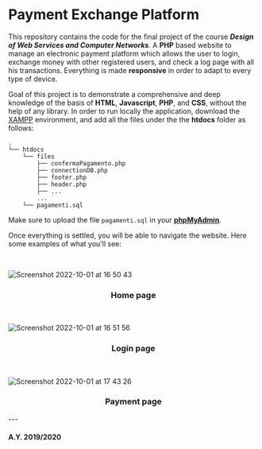 # **Payment Exchange Platform**

This repository contains the code for the final project of the course ***Design of Web Services and Computer Networks***. A **PHP** based website to manage an electronic payment platform which allows the user to login, exchange money with other registered users, and check a log page with all his transactions. Everything is made **responsive** in order to adapt to every type of device.

Goal of this project is to demonstrate a comprehensive and deep knowledge of the basis of **HTML**, **Javascript**, **PHP**, and **CSS**, without the help of any library. In order to run locally the application, download the [XAMPP](https://www.apachefriends.org/index.html) environment, and add all the files under the the **htdocs** folder as follows:

```
.
└── htdocs
    └── files
        ├── confermaPagamento.php
        ├── connectionDB.php
        ├── footer.php
        ├── header.php
        ├── ...
        ...
    └── pagamenti.sql
```
Make sure to upload the file ```pagamenti.sql``` in your [**phpMyAdmin**](http://localhost/phpmyadmin).

Once everything is settled, you will be able to navigate the website. Here some examples of what you'll see:

<br>

![Screenshot 2022-10-01 at 16 50 43](https://user-images.githubusercontent.com/91372049/193415831-c10dc93d-df55-4b0a-9762-33b054eeba7d.png)
<div align="center"> <h3>Home page</h3> </div>

<br>

![Screenshot 2022-10-01 at 16 51 56](https://user-images.githubusercontent.com/91372049/193415908-8af1528d-a4d6-4839-8126-d5674cb72d69.png)
<div align="center"> <h3>Login page</h3> </div>

<br>

![Screenshot 2022-10-01 at 17 43 26](https://user-images.githubusercontent.com/91372049/193417416-13f104e3-8370-4473-8156-c50e056a0d30.png)
<div align="center"> <h3>Payment page</h3> </div>
---
<h4>A.Y. 2019/2020</h4>
